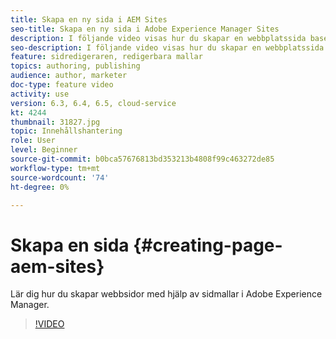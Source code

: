 ```yaml
---
title: Skapa en ny sida i AEM Sites
seo-title: Skapa en ny sida i Adobe Experience Manager Sites
description: I följande video visas hur du skapar en webbplatssida baserad på en mall i Adobe Experience Manager.
seo-description: I följande video visas hur du skapar en webbplatssida baserad på en mall i Adobe Experience Manager.
feature: sidredigeraren, redigerbara mallar
topics: authoring, publishing
audience: author, marketer
doc-type: feature video
activity: use
version: 6.3, 6.4, 6.5, cloud-service
kt: 4244
thumbnail: 31827.jpg
topic: Innehållshantering
role: User
level: Beginner
source-git-commit: b0bca57676813bd353213b4808f99c463272de85
workflow-type: tm+mt
source-wordcount: '74'
ht-degree: 0%

---
```



# Skapa en sida {#creating-page-aem-sites}

Lär dig hur du skapar webbsidor med hjälp av sidmallar i Adobe Experience Manager.

>[!VIDEO](https://video.tv.adobe.com/v/31827?quality=12&learn=on)
